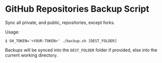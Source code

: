 # GitHub Repositories Backup Script

Sync all private, and public, repositories, except forks.

Usage:

```shell
$ GH_TOKEN='<YOUR-TOKEN>' ./backup.sh [DEST_FOLDER]
```

Backups will be synced into the `DEST_FOLDER` folder if provided, else into the current working directory.
